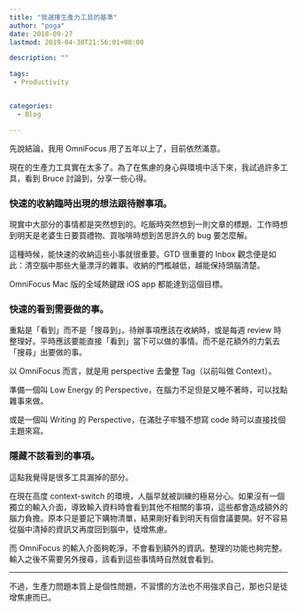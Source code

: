 ```yaml
---
title: "我選擇生產力工具的基準"
author: "poga"
date: 2018-09-27
lastmod: 2019-04-30T21:56:01+08:00

description: ""

tags:
 - Productivity


categories:
  - Blog

---
```


先說結論，我用 OmniFocus 用了五年以上了，目前依然滿意。
<!--more-->



現在的生產力工具實在太多了。為了在焦慮的身心與環境中活下來，我試過許多工具，看到 Bruce 討論到，分享一些心得。

### 快速的收納臨時出現的想法跟待辦事項。

現實中大部分的事情都是突然想到的。吃飯時突然想到一則文章的標題、工作時想到明天是老婆生日要買禮物、買咖啡時想到苦思許久的 bug 要怎麼解。

這種時候，能快速的收納這些小事就很重要。GTD 很重要的 Inbox 觀念便是如此：清空腦中那些大量漂浮的雜事。收納的門檻越低，越能保持頭腦清楚。

OmniFocus Mac 版的全域熱鍵跟 iOS app 都能達到這個目標。

### 快速的看到需要做的事。

重點是「看到」而不是「搜尋到」。待辦事項應該在收納時，或是每週 review 時整理好。平時應該要能直接「看到」當下可以做的事情。而不是花額外的力氣去「搜尋」出要做的事。

以 OmniFocus 而言，就是用 perspective 去彙整 Tag（以前叫做 Context）。

準備一個叫 Low Energy 的 Perspective，在腦力不足但是又睡不著時，可以找點雜事來做。

或是一個叫 Writing 的 Perspective，在滿肚子牢騷不想寫 code 時可以直接找個主題來寫。

### 隱藏不該看到的事項。

這點我覺得是很多工具漏掉的部分。

在現在高度 context-switch 的環境，人腦早就被訓練的極易分心。如果沒有一個獨立的輸入介面，導致輸入資料時會看到其他不相關的事項，這些都會造成額外的腦力負擔。原本只是要記下購物清單，結果剛好看到明天有個會議要開。好不容易從腦中清掉的資訊又再度回到腦中，徒增焦慮。

而 OmniFocus 的輸入介面夠乾淨，不會看到額外的資訊。整理的功能也夠完整。輸入之後不需要另外搜尋，該看到這些事情時自然就會看到。

---

不過，生產力問題本質上是個性問題，不習慣的方法也不用強求自己，那也只是徒增焦慮而已。
